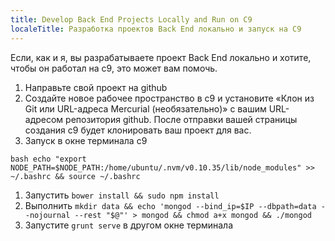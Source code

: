 ```yaml
---
title: Develop Back End Projects Locally and Run on C9
localeTitle: Разработка проектов Back End локально и запуск на C9
---
```

Если, как и я, вы разрабатываете проект Back End локально и хотите, чтобы он работал на c9, это может вам помочь.

1.  Направьте свой проект на github
2.  Создайте новое рабочее пространство в c9 и установите «Клон из Git или URL-адреса Mercurial (необязательно)» с вашим URL-адресом репозитория github. После отправки вашей страницы создания c9 будет клонировать ваш проект для вас.
3.  Запуск в окне терминала c9

`bash echo "export NODE_PATH=$NODE_PATH:/home/ubuntu/.nvm/v0.10.35/lib/node_modules" >> ~/.bashrc && source ~/.bashrc`

1.  Запустить `bower install && sudo npm install`
2.  Выполнить `mkdir data && echo 'mongod --bind_ip=$IP --dbpath=data --nojournal --rest "$@"' > mongod && chmod a+x mongod && ./mongod`
3.  Запустите `grunt serve` в другом окне терминала